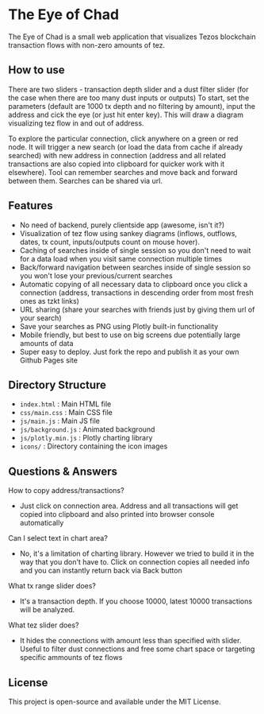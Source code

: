 # The Eye of Chad

The Eye of Chad is a small web application that visualizes Tezos blockchain transaction flows with non-zero amounts of tez.

## How to use
There are two sliders - transaction depth slider and a dust filter slider (for the case when there are too many dust inputs or outputs)
To start, set the parameters (default are 1000 tx depth and no filtering by amount), input the address and cick the eye (or just hit enter key). This will draw a diagram visualizing tez flow in and out of address.

To explore the particular connection, click anywhere on a green or red node. It will trigger a new search (or load the data from cache if already searched) with new address in connection (address and all related transactions are also copied into clipboard for quicker work with it elsewhere). Tool can remember searches and move back and forward between them. Searches can be shared via url.

## Features
 - No need of backend, purely clientside app (awesome, isn't it?)
 - Visualization of tez flow using sankey diagrams (inflows, outflows, dates, tx count, inputs/outputs count on mouse hover).
 - Caching of searches inside of single session so you don't need to wait for a data load when you visit same connection multiple times
 - Back/forward navigation between searches inside of single session so you won't lose your previous/current searches
 - Automatic copying of all necessary data to clipboard once you click a connection (address, transactions in descending order from most fresh ones as tzkt links)
 - URL sharing (share your searches with friends just by giving them url of your search)
 - Save your searches as PNG using Plotly built-in functionality
 - Mobile friendly, but best to use on big screens due potentially large amounts of data
 - Super easy to deploy. Just fork the repo and publish it as your own Github Pages site

## Directory Structure

- `index.html` : Main HTML file
- `css/main.css` : Main CSS file
- `js/main.js` : Main JS file
- `js/background.js` : Animated background
- `js/plotly.min.js` : Plotly charting library
- `icons/` : Directory containing the icon images

## Questions & Answers
How to copy address/transactions?
- Just click on connection area. Address and all transactions will get copied into clipboard and also printed into browser console automatically

Can I select text in chart area?
- No, it's a limitation of charting library. However we tried to build it in the way that you don't have to. Click on connection copies all needed info and you can instantly return back via Back button

What tx range slider does?
- It's a transaction depth. If you choose 10000, latest 10000 transactions will be analyzed.

What tez slider does?
- It hides the connections with amount less than specified with slider. Useful to filter dust connections and free some chart space or targeting specific ammounts of tez flows

## License
This project is open-source and available under the MIT License.
